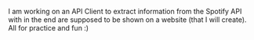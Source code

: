 I am working on an API Client to extract information from the Spotify API with in the end are supposed to be shown on a website (that I will create). All for practice and fun :) 
